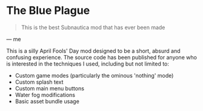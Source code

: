 # The Blue Plague
> This is the best Subnautica mod that has ever been made

— me

This is a silly April Fools' Day mod designed to be a short, absurd and confusing experience. The source code has been published for anyone who is interested in the techniques I used, including but not limited to:
- Custom game modes (particularly the ominous 'nothing' mode)
- Custom splash text
- Custom main menu buttons
- Water fog modifications
- Basic asset bundle usage
